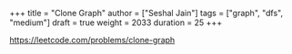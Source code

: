 +++
title = "Clone Graph"
author = ["Seshal Jain"]
tags = ["graph", "dfs", "medium"]
draft = true
weight = 2033
duration = 25
+++

<https://leetcode.com/problems/clone-graph>
